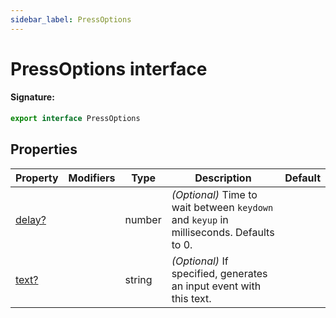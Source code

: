 ```yaml
---
sidebar_label: PressOptions
---
```


# PressOptions interface

#### Signature:

```typescript
export interface PressOptions
```

## Properties

| Property                                    | Modifiers | Type   | Description                                                                                                   | Default |
| ------------------------------------------- | --------- | ------ | ------------------------------------------------------------------------------------------------------------- | ------- |
| [delay?](./puppeteer.pressoptions.delay.md) |           | number | _(Optional)_ Time to wait between <code>keydown</code> and <code>keyup</code> in milliseconds. Defaults to 0. |         |
| [text?](./puppeteer.pressoptions.text.md)   |           | string | _(Optional)_ If specified, generates an input event with this text.                                           |         |

